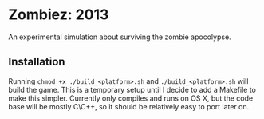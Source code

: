 Zombiez: 2013
=============
An experimental simulation about surviving the zombie apocolypse.

Installation
------------
Running `chmod +x ./build_<platform>.sh` and `./build_<platform>.sh` will build the game. This is a temporary setup until I decide to add a Makefile to make this simpler. Currently only compiles and runs on OS X, but the code base will be mostly C\C++, so it should be relatively easy to port later on.
